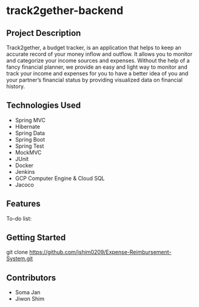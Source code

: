 # track2gether-backend

## Project Description

Track2gether, a budget tracker, is an application that helps to keep an accurate record of your money inflow and outflow. 
It allows you to monitor and categorize your income sources and expenses. 
Without the help of a fancy financial planner, we provide an easy and light way to monitor and track your income and expenses for you to have a better idea of you and your partner’s financial status by providing visualized data on financial history.

## Technologies Used

* Spring MVC
* Hibernate
* Spring Data
* Spring Boot
* Spring Test
* MockMVC
* JUnit 
* Docker
* Jenkins
* GCP Computer Engine & Cloud SQL
* Jacoco

## Features


To-do list:


## Getting Started

git clone https://github.com/jshim0209/Expense-Reimbursement-System.git

## Contributors

* Soma Jan
* Jiwon Shim
